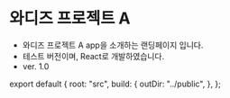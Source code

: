 # 와디즈 프로젝트 A 

- 와디즈 프로젝트 A app을 소개하는 랜딩페이지 입니다.
- 테스트 버전이며, React로 개발하였습니다. 
- ver. 1.0

export default {
    root: "src",
    build: {
    outDir: "../public",
    },
};
